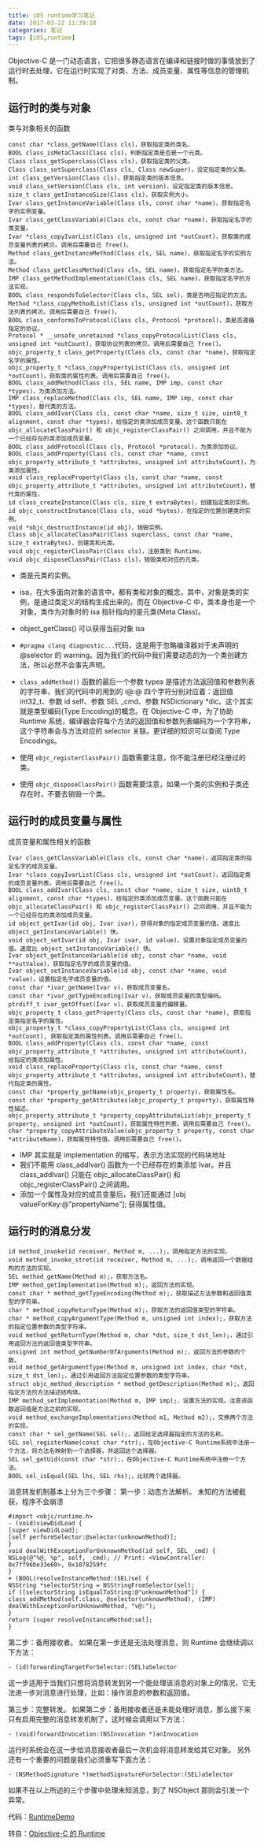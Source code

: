 ```yaml
---
title: iOS runtime学习笔记
date: 2017-03-22 11:39:18
categories: 笔记
tags: [iOS,runtime]
---
```


Objective-C 是一门动态语言，它把很多静态语言在编译和链接时做的事情放到了运行时去处理，它在运行时实现了对类、方法、成员变量、属性等信息的管理机制。

## 运行时的类与对象
<!--more-->
类与对象相关的函数
```
const char *class_getName(Class cls)，获取指定类的类名。
BOOL class_isMetaClass(Class cls)，判断指定类是否是一个元类。
Class class_getSuperclass(Class cls)，获取指定类的父类。
Class class_setSuperclass(Class cls, Class newSuper)，设定指定类的父类。
int class_getVersion(Class cls)，获取指定类的版本信息。
void class_setVersion(Class cls, int version)，设定指定类的版本信息。
size_t class_getInstanceSize(Class cls)，获取实例大小。
Ivar class_getInstanceVariable(Class cls, const char *name)，获取指定名字的实例变量。
Ivar class_getClassVariable(Class cls, const char *name)，获取指定名字的类变量。
Ivar *class_copyIvarList(Class cls, unsigned int *outCount)，获取类的成员变量列表的拷贝。调用后需要自己 free()。
Method class_getInstanceMethod(Class cls, SEL name)，获取指定名字的实例方法。
Method class_getClassMethod(Class cls, SEL name)，获取指定名字的类方法。
IMP class_getMethodImplementation(Class cls, SEL name)，获取指定名字的方法实现。
BOOL class_respondsToSelector(Class cls, SEL sel)，类是否响应指定的方法。
Method *class_copyMethodList(Class cls, unsigned int *outCount)，获取方法列表的拷贝。调用后需要自己 free()。
BOOL class_conformsToProtocol(Class cls, Protocol *protocol)，类是否遵循指定的协议。
Protocol * __unsafe_unretained *class_copyProtocolList(Class cls, unsigned int *outCount)，获取协议列表的拷贝。调用后需要自己 free()。
objc_property_t class_getProperty(Class cls, const char *name)，获取指定名字的属性。
objc_property_t *class_copyPropertyList(Class cls, unsigned int *outCount)，获取类的属性列表。调用后需要自己 free()。
BOOL class_addMethod(Class cls, SEL name, IMP imp, const char *types)，为类添加方法。
IMP class_replaceMethod(Class cls, SEL name, IMP imp, const char *types)，替代类的方法。
BOOL class_addIvar(Class cls, const char *name, size_t size, uint8_t alignment, const char *types)，给指定的类添加成员变量。这个函数只能在 objc_allocateClassPair() 和 objc_registerClassPair() 之间调用，并且不能为一个已经存在的类添加成员变量。
BOOL class_addProtocol(Class cls, Protocol *protocol)，为类添加协议。
BOOL class_addProperty(Class cls, const char *name, const objc_property_attribute_t *attributes, unsigned int attributeCount)，为类添加属性。
void class_replaceProperty(Class cls, const char *name, const objc_property_attribute_t *attributes, unsigned int attributeCount)，替代类的属性。
id class_createInstance(Class cls, size_t extraBytes)，创建指定类的实例。
id objc_constructInstance(Class cls, void *bytes)，在指定的位置创建类的实例。
void *objc_destructInstance(id obj)，销毁实例。
Class objc_allocateClassPair(Class superclass, const char *name, size_t extraBytes)，创建类和元类。
void objc_registerClassPair(Class cls)，注册类到 Runtime。
void objc_disposeClassPair(Class cls)，销毁类和对应的元类。
```

* 类是元类的实例。
* isa，在大多面向对象的语言中，都有类和对象的概念，其中，对象是类的实例，是通过类定义的结构生成出来的。而在 Objective-C 中，类本身也是一个对象，类作为对象时的 isa 指针指向的是元类(Meta Class)。
* object_getClass() 可以获得当前对象 isa

* `#pragma clang diagnostic...`代码，这是用于忽略编译器对于未声明的 @selector 的 warning。因为我们的代码中我们需要动态的为一个类创建方法，所以必然不会事先声明。
* `class_addMethod()` 函数的最后一个参数 types 是描述方法返回值和参数列表的字符串，我们的代码中的用到的 i@:@ 四个字符分别对应着：返回值 int32_t、参数 id self、参数 SEL _cmd、参数 NSDictionary *dic。这个其实就是类型编码(Type Encoding)的概念。在 Objective-C 中，为了协助 Runtime 系统，编译器会将每个方法的返回值和参数列表编码为一个字符串，这个字符串会与方法对应的 selector 关联。更详细的知识可以查阅 Type Encodings。
* 使用 `objc_registerClassPair()` 函数需要注意，你不能注册已经注册过的类。
* 使用 `objc_disposeClassPair()` 函数需要注意，如果一个类的实例和子类还存在时，不要去销毁一个类。

## 运行时的成员变量与属性
成员变量和属性相关的函数
```
Ivar class_getClassVariable(Class cls, const char *name)，返回指定类的指定名字的成员变量。
Ivar *class_copyIvarList(Class cls, unsigned int *outCount)，返回指定类的成员变量列表。调用后需要自己 free()。
BOOL class_addIvar(Class cls, const char *name, size_t size, uint8_t alignment, const char *types)，给指定的类添加成员变量。这个函数只能在 objc_allocateClassPair() 和 objc_registerClassPair() 之间调用，并且不能为一个已经存在的类添加成员变量。
id object_getIvar(id obj, Ivar ivar)，获得对象的指定成员变量的值。速度比 object_getInstanceVariable() 快。
void object_setIvar(id obj, Ivar ivar, id value)，设置对象指定成员变量的值。速度比 object_setInstanceVariable() 快。
Ivar object_getInstanceVariable(id obj, const char *name, void **outValue)，获取指定名字的成员变量的值。
Ivar object_setInstanceVariable(id obj, const char *name, void *value)，设置指定名字成员变量的值。
const char *ivar_getName(Ivar v)，获取成员变量名。
const char *ivar_getTypeEncoding(Ivar v)，获取成员变量的类型编码。
ptrdiff_t ivar_getOffset(Ivar v)，获取成员变量的偏移量。
objc_property_t class_getProperty(Class cls, const char *name), 获取指定类指定名字的属性。
objc_property_t *class_copyPropertyList(Class cls, unsigned int *outCount), 获取指定类的属性列表。调用后需要自己 free()。
BOOL class_addProperty(Class cls, const char *name, const objc_property_attribute_t *attributes, unsigned int attributeCount)， 给指定的类添加属性。
void class_replaceProperty(Class cls, const char *name, const objc_property_attribute_t *attributes, unsigned int attributeCount)，替代指定类的属性。
const char *property_getName(objc_property_t property)，获取属性名。
const char *property_getAttributes(objc_property_t property)，获取属性特性描述。
objc_property_attribute_t *property_copyAttributeList(objc_property_t property, unsigned int *outCount)，获取属性特性列表。调用后需要自己 free()。
char *property_copyAttributeValue(objc_property_t property, const char *attributeName)，获取属性特性值。调用后需要自己 free()。
```

* IMP 其实就是 implementation 的缩写，表示方法实现的代码块地址
* 我们不能用 class_addIvar() 函数为一个已经存在的类添加 Ivar。并且 class_addIvar() 只能在 objc_allocateClassPair() 和 objc_registerClassPair() 之间调用。
* 添加一个属性及对应的成员变量后，我们还能通过 [obj valueForKey:@"propertyName"]; 获得属性值。

## 运行时的消息分发
```id objc_msgSend(id self, SEL op, ...)，消息分发。(objc/message.h)
id method_invoke(id receiver, Method m, ...);，调用指定方法的实现。
void method_invoke_stret(id receiver, Method m, ...);，调用返回一个数据结构的方法的实现。
SEL method_getName(Method m);，获取方法名。
IMP method_getImplementation(Method m);，返回方法的实现。
const char * method_getTypeEncoding(Method m);，获取描述方法参数和返回值类型的字符串。
char * method_copyReturnType(Method m);，获取方法的返回值类型的字符串。
char * method_copyArgumentType(Method m, unsigned int index);，获取方法的指定位置参数的类型字符串。
void method_getReturnType(Method m, char *dst, size_t dst_len);，通过引用返回方法的返回值类型字符串。
unsigned int method_getNumberOfArguments(Method m);，返回方法的参数的个数。
void method_getArgumentType(Method m, unsigned int index, char *dst, size_t dst_len);，通过引用返回方法指定位置参数的类型字符串。
struct objc_method_description * method_getDescription(Method m);，返回指定方法的方法描述结构体。
IMP method_setImplementation(Method m, IMP imp);，设置方法的实现。注意该函数返回值是方法之前的实现。
void method_exchangeImplementations(Method m1, Method m2);，交换两个方法的实现。
const char * sel_getName(SEL sel);，返回给定选择器指定的方法的名称。
SEL sel_registerName(const char *str);，在Objective-C Runtime系统中注册一个方法，将方法名映射到一个选择器，并返回这个选择器。
SEL sel_getUid(const char *str);，在Objective-C Runtime系统中注册一个方法。
BOOL sel_isEqual(SEL lhs, SEL rhs);，比较两个选择器。
```

消息转发机制基本上分为三个步骤：
第一步：动态方法解析。
未知的方法被截获，程序不会崩溃
```
#import <objc/runtime.h>
- (void)viewDidLoad {
[super viewDidLoad];
[self performSelector:@selector(unknownMethod)];
}
void dealWithExceptionForUnknownMethod(id self, SEL _cmd) {
NSLog(@"%@, %p", self, _cmd); // Print: <ViewController: 0x7ff96be33e60>, 0x1078259fc
}
+ (BOOL)resolveInstanceMethod:(SEL)sel {
NSString *selectorString = NSStringFromSelector(sel);
if ([selectorString isEqualToString:@"unknownMethod"]) {
class_addMethod(self.class, @selector(unknownMethod), (IMP) dealWithExceptionForUnknownMethod, "v@:");
}
return [super resolveInstanceMethod:sel];
}
```

第二步：备用接收者。
如果在第一步还是无法处理消息，则 Runtime 会继续调以下方法：
```
- (id)forwardingTargetForSelector:(SEL)aSelector
```

这一步适用于当我们只想将消息转发到另一个能处理该消息的对象上的情况，它无法进一步对消息进行处理，比如：操作消息的参数和返回值。

第三步：完整转发。
如果第二步：备用接收者还是未能处理好消息，那么接下来只有启用完整的消息转发机制了，这时候会调用以下方法：
```
- (void)forwardInvocation:(NSInvocation *)anInvocation
```

运行时系统会在这一步给消息接收者最后一次机会将消息转发给其它对象。
另外还有一个重要的问题是我们必须重写下面方法：
```
- (NSMethodSignature *)methodSignatureForSelector:(SEL)aSelector
```

如果不在以上所述的三个步骤中处理未知消息，到了 NSObject 那则会引发一个异常。

代码：[RuntimeDemo](https://github.com/guchunli/RuntimeDemo)

转自：[Objective-C 的 Runtime](http://www.samirchen.com/objective-c-runtime/)
